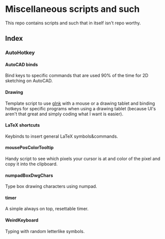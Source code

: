 # Miscellaneous scripts and such
This repo contains scripts and such that in itself isn't repo worthy.

## Index

### AutoHotkey

#### AutoCAD binds
Bind keys to specific commands that are used 90% of the time for 2D sketching on AutoCAD.

#### Drawing
Template script to use [gInk](https://github.com/geovens/gInk) with a mouse or a drawing tablet and binding hotkeys for specific programs when using a drawing tablet (because UI's aren't that great and simply coding what I want is easier).

#### LaTeX shortcuts
Keybinds to insert general LaTeX symbols&commands.

#### mousePosColorTooltip
Handy script to see which pixels your cursor is at and color of the pixel and copy it into the clipboard.

#### numpadBoxDwgChars
Type box drawing characters using numpad.

#### timer
A simple always on top, resettable timer.

#### WeirdKeyboard
Typing with random letterlike symbols.
